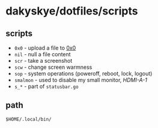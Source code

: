 # dakyskye/dotfiles/scripts

## scripts

* `0x0` - upload a file to [0x0](https://0x0.st)
* `nil` - null a file content
* `scr` - take a screenshot
* `scw` - change screen warmness
* `sop` - system operations (poweroff, reboot, lock, logout)
* `smalmon` - used to disable my small monitor, *HDMI-A-1*
* `s_*` - part of `statusbar.go`

## path

`$HOME/.local/bin/`
